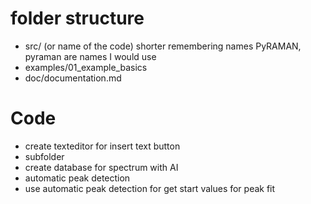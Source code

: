 # folder structure 
- src/ (or name of the code) shorter remembering names PyRAMAN, pyraman are names I would use 
- examples/01_example_basics 
- doc/documentation.md  
# Code
- create texteditor for insert text button
- subfolder 
- create database for spectrum with AI
- automatic peak detection
- use automatic peak detection for get start values for peak fit


